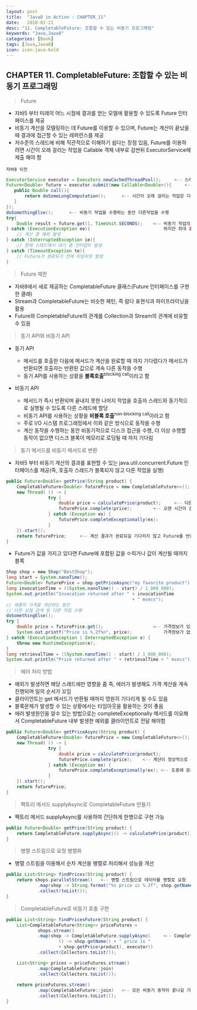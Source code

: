 ```yaml
---
layout: post
title:  "Java8 in Action : CHAPTER_11"
date:   2018-02-21
desc: "11. CompletableFuture: 조합할 수 있는 비동기 프로그래밍"
keywords: "Java,Java8"
categories: [Book]
tags: [Java,Java8]
icon: icon-java-bold
---
```


## CHAPTER 11. CompletableFuture: 조합할 수 있는 비동기 프로그래밍

> Future

- 자바5 부터 미래의 어느 시점에 결과를 얻는 모델에 활용할 수 있도록 Future 인터페이스를 제공
- 비동기 계산을 모델링하는 데 Future를 이용할 수 있으며, Future는 계산이 끝났을 때 결과에 접근할 수 있는 레퍼런스를 제공
- 저수준의 스레드에 비해 직관적으로 이해하기 쉽다는 장점 있음, Future를 이용하려면 시간이 오래 걸리는 작업을 Callable 객체 내부로 감싼뒤 
ExecutorService에 제출 해야 함

`자바8 이전`

```java
ExecutorService executor = Executors.newCachedThreadPool();     <-- 스레드 풀에 태스크를 제출하려면 ExecutorService를 만들어야 함
Future<Double> future = executor.submit(new Callable<Double>(){     <-- Callable을 ExecutorService로 제출
   public Double call(){
       return doSomeLongComputation();      <-- 시간이 오래 걸리는 작업은 다른 스레드에서 비동기적으로 실행
   } 
});
doSomethingElse();      <-- 비동기 작업을 수행하는 동안 다른작업을 수행
try{
    Double result = future.get(1, TimeUnit.SECONDS);    <-- 비동기 작업의 결과를 가져옴, 결과가 준비되어 있지 않으면 호츨 스레드가 블록, 
} catch (ExecutionException ee){                            하지만 최대 1초까지만 기다림
    // 계산 중 예외 발생
} catch (InterruptedException ie){
    // 현재 스레드에서 대기 중 인터럽트 발생
} catch (TimeoutException te){
    // Future가 완료되기 전에 타임아웃 발생
}
```

> Future 제한

- 자바8에서 새로 제공하는 CompletableFuture 클래스(Future 인터페이스를 구현한 클래)
- Stream과 CompletableFuture는 비슷한 패턴, 즉 람다 표현식과 파이프라이닝을 활용
- Future와 CompletableFuture의 관계를 Collection과 Stream의 관계에 비유할 수 있음

> 동기 API와 비동기 API

- 동기 API
    - 메서드를 호출한 다음에 메서드가 계산을 완료할 때 까지 기다렸다가 메서드가 반환되면 호출자는 반환된 값으로 계속 다른 동작을 수행
    - 동기 API를 사용하는 상황을 **블록호출**<sup>blocking call</sup>이라고 함
    
- 비동기 API
    - 메서드가 즉시 반환되며 끝내지 못한 나머지 작업을 호출자 스레드와 동기적으로 실행될 수 있도록 다른 스레드에 할당
    - 비동기 API를 사용하는 상황을 **비블록 호출**<sup>non-blocking call</sup>이라고 함
    - 주로 I/O 시스템 프로그래밍에서 이와 같은 방식으로 동작을 수행
    - 계산 동작을 수행하는 동안 비동기적으로 디스크 접근을 수행, 더 이상 수행할 동작이 없으면 디스크 블록이 메모리로 로딩될 때 까지 기다림
    
> 동기 메서드를 비동기 메서드로 변환

- 자바5 부터 비동기 계산의 결과를 표현할 수 있는 java.util.concurrent.Future 인터페이스를 제공(즉, 호출자 스레드가 블록되지 않고 다른 작업을 실행)

```java
public Future<Double> getPrice(String product) {
    CompletableFuture<Double> futurePrice = new CompletableFuture<>();      <-- 계산 결과를 포함할 CompletableFuture를 생성
    new Thread( () -> {
                try {
                    double price = calculatePrice(product);     <-- 다른 스레드에서 비동기적으로 계산을 수행
                    futurePrice.complete(price);        <-- 오랜 시간이 걸리는 계산이 완료되면 Future에 값을 설정
                } catch (Exception ex) {
                    futurePrice.completeExceptionally(ex);
                }
    }).start();
    return futurePrice;     <-- 계산 결과가 완료되길 기다리지 않고 Future를 반환
}
```

- Future가 값을 가지고 있다면 Future에 포함된 값을 ㅇ릭거나 값이 계산될 때까지 블록

```java
Shop shop = new Shop("BestShop");
long start = System.nanoTime();
Future<Double> futurePrice = shop.getPriceAsync("my favorite product");     <-- 상점에 제품가격 정보 요청
long invocationTime = ((System.nanoTime() - start) / 1_000_000);
System.out.println("Invocation returned after " + invocationTime 
                                                + " msecs");
// 제품의 가격을 계산하는 동안
// 다른 상점 검색 등 다른 작업 수행
doSomethingElse();
try {
    double price = futurePrice.get();                   <-- 가격정보가 있으면 Future에서 가격 정보를 읽고,
    System.out.printf("Price is %.2f%n", price);            가격정보가 없으면 가격 정보를 받을 때까지 블록
} catch (ExecutionException | InterruptedException e) {
    throw new RuntimeException(e);
}
long retrievalTime = ((System.nanoTime() - start) / 1_000_000);
System.out.println("Price returned after " + retrievalTime + " msecs");
```
    
> 에러 처리 방법

- 예외가 발생하면 해당 스레드에만 영향을 줌 즉, 에러가 발생해도 가격 계산을 계속 진행되며 일의 순서가 꼬임
- 클라이언트는 get 메서드가 반환될 때까지 영원히 기다리게 될 수도 있음
- 블록문제가 발생할 수 있는 상황에서는 타임아웃을 활용하는 것이 좋음
- 에러 발생원인을 알수 있는 방법으로는 completeExceptionally 메서드를 이요해서 CompletableFuture 내부 발생한 예외를 클라이언트로 전달 해야함

```java
public Future<Double> getPriceAsync(String product) {
    CompletableFuture<Double> futurePrice = new CompletableFuture<>();
    new Thread( () -> {
                try {
                    double price = calculatePrice(product);
                    futurePrice.complete(price);    <-- 계산이 정상적으로 종료되면 Future에 가격 정보를 저장한 채로 Future를 종료
                } catch (Exception ex) {
                    futurePrice.completeExceptionally(ex); <-- 도중에 문제가 발생하면 발생한 에러를 포함시켜 Future를 종
                }
    }).start();
    return futurePrice;
}
```

> 팩토리 메서드 supplyAsync로 CompletableFuture 만들기

- 팩토리 메서드 supplyAsync를 사용하여 간단하게 한행으로 구현 가능

```java
public Future<Double> getPrice(String product) {
    return CompletableFuture.supplyAsync(() -> calculatePrice(product));
}
```

> 병렬 스트림으로 요청 병렬화 

- 병렬 스트림을 이용해서 순차 계산을 병렬로 처리해서 성능을 개선

```java
public List<String> findPrices(String product) {
    return shops.parallelStream()   <-- 병렬 스트림으로 데이터를 병렬로 요청
            .map(shop -> String.format("%s price is %.2f", shop.getName(). shop.getPrice(product)))
            .collect(toList());
}
``` 

> CompletableFuture로 비동기 호충 구현

```java
public List<String> findPricesFuture(String product) {
    List<CompletableFuture<String>> priceFutures =
            shops.stream()
            .map(shop -> CompletableFuture.supplyAsync(     <-- CompletableFuture로 각각의 가격을 비동기적으로 계
                    () -> shop.getName() + " price is "
                    + shop.getPrice(product), executor))
            .collect(Collectors.toList());

    List<String> prices = priceFutures.stream()
            .map(CompletableFuture::join)
            .collect(Collectors.toList());
    
    return priceFutures.stream()
            .map(CompletableFuture::join)   <-- 모든 비동기 동작이 끝나길 기다림
            .collect(Collectors.toList());
}
```

